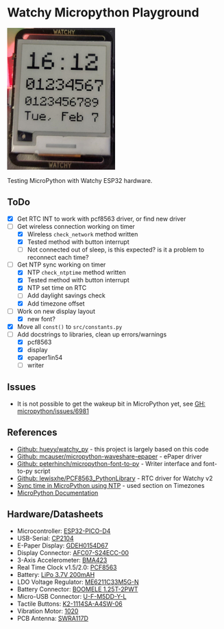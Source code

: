 # Watchy Micropython Playground

<img src="face.png" height="50%" width="50%">

Testing MicroPython with Watchy ESP32 hardware.

## ToDo

- [x] Get RTC INT to work with pcf8563 driver, or find new driver
- [ ] Get wireless connection working on timer
  - [x] Wireless `check_network` method written
  - [x] Tested method with button interrupt
  - [ ] Not connected out of sleep, is this expected? is it a problem to reconnect each time?
- [ ] Get NTP sync working on timer
  - [x] NTP `check_ntptime` method written
  - [x] Tested method with button interrupt
  - [x] NTP set time on RTC
  - [ ] Add daylight savings check
  - [x] Add timezone offset
- [ ] Work on new display layout
  - [x] new font?
- [x] Move all `const()` to `src/constants.py`
- [ ] Add docstrings to libraries, clean up errors/warnings
  - [x] pcf8563
  - [x] display
  - [x] epaper1in54
  - [ ] writer

## Issues

- It is not possible to get the wakeup bit in MicroPython yet, see [GH: micropython/issues/6981](https://github.com/micropython/micropython/issues/6981)

## References

- [Github: hueyy/watchy_py](https://github.com/hueyy/watchy_py) - this project is largely based on this code
- [Github: mcauser/micropython-waveshare-epaper](https://github.com/mcauser/micropython-waveshare-epaper) - ePaper driver
- [Github: peterhinch/micropython-font-to-py](https://github.com/peterhinch/micropython-font-to-py) - Writer interface and font-to-py script
- [Github: lewisxhe/PCF8563_PythonLibrary](https://github.com/lewisxhe/PCF8563_PythonLibrary) - RTC driver for Watchy v2
- [Sync time in MicroPython using NTP](https://bhave.sh/micropython-ntp/) - used section on Timezones
- [MicroPython Documentation](https://docs.micropython.org/en/latest/)

## Hardware/Datasheets

- Microcontroller: [ESP32-PICO-D4](https://www.espressif.com/sites/default/files/documentation/esp32-pico-d4_datasheet_en.pdf)
- USB-Serial: [CP2104](https://www.silabs.com/documents/public/data-sheets/cp2104.pdf)
- E-Paper Display: [GDEH0154D67](https://www.e-paper-display.com/products_detail/productId=455.html)
- Display Connector: [AFC07-S24ECC-00](https://datasheet.lcsc.com/szlcsc/1811021340_JUSHUO-AFC07-S24ECC-00_C11092.pdf)
- 3-Axis Accelerometer: [BMA423](https://watchy.sqfmi.com/assets/files/BST-BMA423-DS000-1509600-950150f51058597a6234dd3eaafbb1f0.pdf)
- Real Time Clock v1.5/2.0: [PCF8563](https://www.mouser.com/datasheet/2/302/PCF8563-1127619.pdf)
- Battery: [LiPo 3.7V 200mAH](https://www.powerstream.com/lip/GMB042030.pdf)
- LDO Voltage Regulator: [ME6211C33M5G-N](https://datasheet.lcsc.com/szlcsc/Nanjing-Micro-One-Elec-ME6211C33M5G-N_C82942.pdf)
- Battery Connector: [BOOMELE 1.25T-2PWT](https://datasheet.lcsc.com/szlcsc/1811092210_BOOMELE-Boom-Precision-Elec-1-25T-2PWT_C22074.pdf)
- Micro-USB Connector: [U-F-M5DD-Y-L](https://datasheet.lcsc.com/szlcsc/1811131825_Korean-Hroparts-Elec-U-F-M5DD-Y-L_C91146.pdf)
- Tactile Buttons: [K2-1114SA-A4SW-06](https://datasheet.lcsc.com/szlcsc/1810061013_Korean-Hroparts-Elec-K2-1114SA-A4SW-06_C136662.pdf)
- Vibration Motor: [1020](https://github.com/SeeedDocument/Bazaar_doc/raw/master/316040001/1020_datasheet.doc)
- PCB Antenna: [SWRA117D](https://www.ti.com/lit/an/swra117d/swra117d.pdf)
